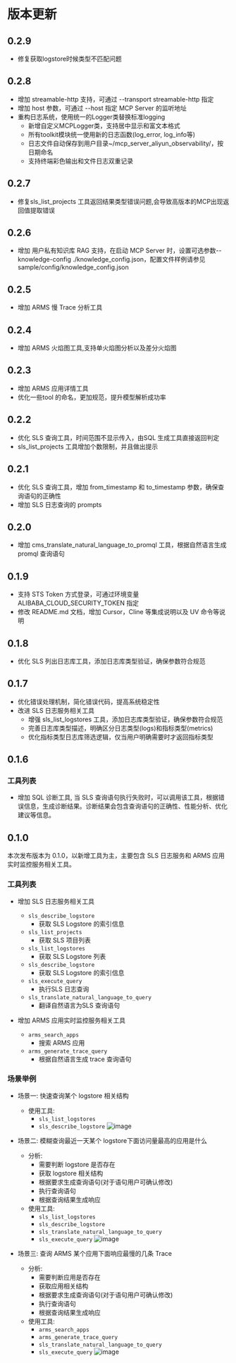 # 版本更新

## 0.2.9
- 修复获取logstore时候类型不匹配问题
## 0.2.8
- 增加 streamable-http 支持，可通过 --transport streamable-http 指定
- 增加 host 参数，可通过 --host 指定 MCP Server 的监听地址
- 重构日志系统，使用统一的Logger类替换标准logging
  - 新增自定义MCPLogger类，支持居中显示和富文本格式
  - 所有toolkit模块统一使用新的日志函数(log_error, log_info等)
  - 日志文件自动保存到用户目录~/mcp_server_aliyun_observability/，按日期命名
  - 支持终端彩色输出和文件日志双重记录

## 0.2.7
- 修复sls_list_projects 工具返回结果类型错误问题,会导致高版本的MCP出现返回值提取错误

## 0.2.6
- 增加 用户私有知识库 RAG 支持，在启动 MCP Server 时，设置可选参数--knowledge-config ./knowledge_config.json，配置文件样例请参见sample/config/knowledge_config.json

## 0.2.5
- 增加 ARMS 慢 Trace 分析工具

## 0.2.4
- 增加 ARMS 火焰图工具,支持单火焰图分析以及差分火焰图

## 0.2.3
- 增加 ARMS 应用详情工具
- 优化一些tool 的命名，更加规范，提升模型解析成功率

## 0.2.2
- 优化 SLS 查询工具，时间范围不显示传入，由SQL 生成工具直接返回判定
- sls_list_projects 工具增加个数限制，并且做出提示

## 0.2.1
- 优化 SLS 查询工具，增加 from_timestamp 和 to_timestamp 参数，确保查询语句的正确性
- 增加 SLS 日志查询的 prompts

## 0.2.0
- 增加 cms_translate_natural_language_to_promql 工具，根据自然语言生成 promql 查询语句

## 0.1.9
- 支持 STS Token 方式登录，可通过环境变量ALIBABA_CLOUD_SECURITY_TOKEN 指定
- 修改 README.md 文档，增加 Cursor，Cline 等集成说明以及 UV 命令等说明

## 0.1.8
- 优化 SLS 列出日志库工具，添加日志库类型验证，确保参数符合规范


## 0.1.7
- 优化错误处理机制，简化错误代码，提高系统稳定性
- 改进 SLS 日志服务相关工具
    - 增强 sls_list_logstores 工具，添加日志库类型验证，确保参数符合规范
    - 完善日志库类型描述，明确区分日志类型(logs)和指标类型(metrics)
    - 优化指标类型日志库筛选逻辑，仅当用户明确需要时才返回指标类型

## 0.1.6
### 工具列表
- 增加 SQL 诊断工具, 当 SLS 查询语句执行失败时，可以调用该工具，根据错误信息，生成诊断结果。诊断结果会包含查询语句的正确性、性能分析、优化建议等信息。


## 0.1.0
本次发布版本为 0.1.0，以新增工具为主，主要包含 SLS 日志服务和 ARMS 应用实时监控服务相关工具。


### 工具列表

- 增加 SLS 日志服务相关工具
    - `sls_describe_logstore`
        - 获取 SLS Logstore 的索引信息
    - `sls_list_projects`
        - 获取 SLS 项目列表
    - `sls_list_logstores`
        - 获取 SLS Logstore 列表
    - `sls_describe_logstore`
        - 获取 SLS Logstore 的索引信息
    - `sls_execute_query`
        - 执行SLS 日志查询
    - `sls_translate_natural_language_to_query`
        - 翻译自然语言为SLS 查询语句

- 增加 ARMS 应用实时监控服务相关工具
    - `arms_search_apps`
        - 搜索 ARMS 应用
    - `arms_generate_trace_query`
        - 根据自然语言生成 trace 查询语句

### 场景举例

- 场景一: 快速查询某个 logstore 相关结构
    - 使用工具:
        - `sls_list_logstores`
        - `sls_describe_logstore`
    ![image](./images/search_log_store.png)


- 场景二: 模糊查询最近一天某个 logstore下面访问量最高的应用是什么
    - 分析:
        - 需要判断 logstore 是否存在
        - 获取 logstore 相关结构
        - 根据要求生成查询语句(对于语句用户可确认修改)
        - 执行查询语句
        - 根据查询结果生成响应
    - 使用工具:
        - `sls_list_logstores`
        - `sls_describe_logstore`
        - `sls_translate_natural_language_to_query`
        - `sls_execute_query`
    ![image](./images/fuzzy_search_and_get_logs.png)

    
- 场景三: 查询 ARMS 某个应用下面响应最慢的几条 Trace
    - 分析:
        - 需要判断应用是否存在
        - 获取应用相关结构
        - 根据要求生成查询语句(对于语句用户可确认修改)
        - 执行查询语句
        - 根据查询结果生成响应
    - 使用工具:
        - `arms_search_apps`
        - `arms_generate_trace_query`
        - `sls_translate_natural_language_to_query`
        - `sls_execute_query`
    ![image](./images/find_slowest_trace.png)

